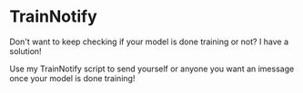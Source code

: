 # TrainNotify
Don't want to keep checking if your model is done training or not? I have a solution!

Use my TrainNotify script to send yourself or anyone you want an imessage once your model is done training! 

